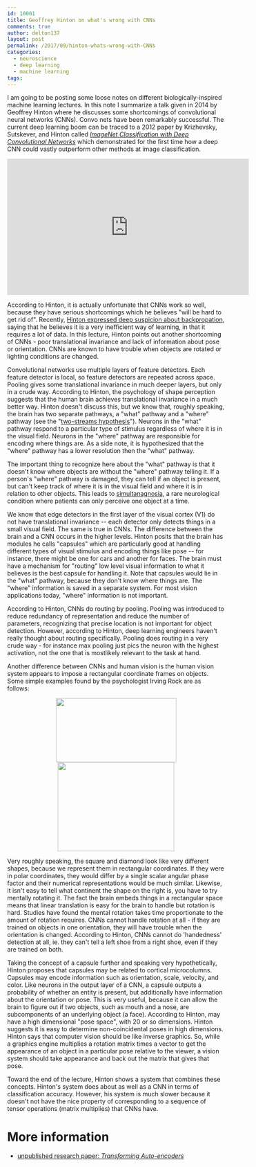 ```yaml
---
id: 10001
title: Geoffrey Hinton on what's wrong with CNNs
comments: true
author: delton137
layout: post
permalink: /2017/09/hinton-whats-wrong-with-CNNs
categories:
  - neuroscience
  - deep learning
  - machine learning
tags:
---
```




I am going to be posting some loose notes on different biologically-inspired machine learning lectures. In this note I summarize a talk given in 2014 by Geoffrey Hinton where he discusses some shortcomings of convolutional neural networks (CNNs). Convo nets have been remarkably successful. The current deep learning boom can be traced to a 2012 paper by Krizhevsky, Sutskever, and Hinton called [*ImageNet Classification with Deep Convolutional Networks*](https://papers.nips.cc/paper/4824-imagenet-classification-with-deep-convolutional-neural-networks.pdf) which demonstrated for the first time how a deep CNN could vastly outperform other methods at image classification.

<!--more-->
<p align="center">
<iframe width="560" height="315" src="https://www.youtube.com/embed/rTawFwUvnLE" frameborder="0" allowfullscreen></iframe>
</p>

According to Hinton, it is actually unfortunate that CNNs work so well, because they have serious shortcomings which he believes "will be hard to get rid of". Recently, [Hinton expressed deep suspicion about backpropation](https://www.axios.com/ai-pioneer-advocates-starting-over-2485537027.html), saying that he believes it is a very inefficient way of learning, in that it requires a lot of data. In this lecture, Hinton points out another shortcoming of CNNs - poor translational invariance and lack of information about pose or orientation. CNNs are known to have trouble when objects are rotated or lighting conditions are changed.

Convolutional networks use multiple layers of feature detectors. Each feature detector is local, so feature detectors are repeated across space. Pooling gives some translational invariance in much deeper layers, but only in a crude way. According to Hinton, the psychology of shape perception suggests that the human brain achieves translational invariance in a much better way. Hinton doesn't discuss this, but we know that, roughly speaking, the brain has two separate pathways, a "what" pathway and a "where" pathway (see the "[two-streams hypothesis](https://en.wikipedia.org/wiki/Two-streams_hypothesis)"). Neurons in the "what" pathway respond to a particular type of stimulus regardless of where it is in the visual field. Neurons in the "where" pathway are responsible for encoding where things are. As a side note, it is hypothesized that the "where" pathway has a lower resolution then the "what" pathway.

The important thing to recognize here about the "what" pathway is that it doesn't know where objects are without the "where" pathway telling it. If a person's "where" pathway is damaged, they can tell if an object is present, but can't keep track of where it is in the visual field and where it is in relation to other objects. This leads to [simultanagnosia](https://en.wikipedia.org/wiki/Simultanagnosia), a rare neurological condition where patients can only perceive one object at a time.

We know that edge detectors in the first layer of the visual cortex (V1) do not have translational invariance -- each detector only detects things in a small visual field. The same is true in CNNs. The difference between the brain and a CNN occurs in the higher levels. Hinton posits that the brain has modules he calls "capsules" which are particularly good at handling different types of visual stimulus and encoding things like pose -- for instance, there might be one for cars and another for faces. The brain must have a mechanism for "routing" low level visual information to what it believes is the best capsule for handling it. Note that capsules would lie in the "what" pathway, because they don't know where things are. The "where" information is saved in a separate system. For most vision applications today, "where" information is not important.

According to Hinton, CNNs do routing by pooling. Pooling was introduced to reduce redundancy of representation and reduce the number of parameters, recognizing that precise location is not important for object detection. However, according to Hinton, deep learning engineers haven't really thought about routing specifically. Pooling does routing in a very crude way - for instance max pooling just pics the neuron with the highest activation, not the one that is mostlikely relevant to the task at hand.

Another difference between CNNs and human vision is the human vision system appears to impose a rectangular coordinate frames on objects. Some simple examples found by the psychologist Irving Rock are as follows:

<p align="center">
<img class="alignnone wp-image-3496" src="http://www.danielcelton.com/wp-content/uploads/2017/08/Screen-Shot-2017-08-27-at-1.53.41-PM-300x159.png" alt="" width="279" height="148" /><img class="alignnone wp-image-3497" src="http://www.danielcelton.com/wp-content/uploads/2017/08/Screen-Shot-2017-08-27-at-1.53.51-PM-300x229.png" alt="" width="270" height="206" />
</p>

Very roughly speaking, the square and diamond look like very different shapes, because we represent them in rectangular coordinates. If they were in polar coordinates, they would differ by a single scalar angular phase factor and their numerical representations would be much similar. Likewise, it isn't easy to tell what continent the shape on the right is, you have to try mentally rotating it. The fact the brain embeds things in a rectangular space means that linear translation is easy for the brain to handle but rotation is hard. Studies have found the mental rotation takes time proportionate to the amount of rotation requires. CNNs cannot handle rotation at all - if they are trained on objects in one orientation, they will have trouble when the orientation is changed. According to Hinton, CNNs cannot do 'handedness' detection at all, ie. they can't tell a left shoe from a right shoe, even if they are trained on both.

Taking the concept of a capsule further and speaking very hypothetically, Hinton proposes that capsules may be related to cortical microcolumns. Capsules may encode information such as orientation, scale, velocity, and color. Like neurons in the output layer of a CNN, a capsule outputs a probability of whether an entity is present, but additionally have information about the orientation or pose. This is very useful, because it can allow the brain to figure out if two objects, such as mouth and a nose, are subcomponents of an underlying object (a face). According to Hinton, may have a high dimensional "pose space", with 20 or so dimensions. Hinton suggests it is easy to determine non-coincidental poses in high dimensions. Hinton says that computer vision should be like inverse graphics. So, while a graphics engine multiplies a rotation matrix times a vector to get the appearance of an object in a particular pose relative to the viewer, a vision system should take appearance and back out the matrix that gives that pose.

Toward the end of the lecture, Hinton shows a system that combines these concepts. Hinton's system does about as well as a CNN in terms of classification accuracy. However, his system is much slower because it doesn't not have the nice property of corresponding to a sequence of tensor operations (matrix multiplies) that CNNs have.  

# More information
* [unpublished research paper: *Transforming Auto-encoders*](http://www.cs.toronto.edu/~fritz/absps/transauto6.pdf)
